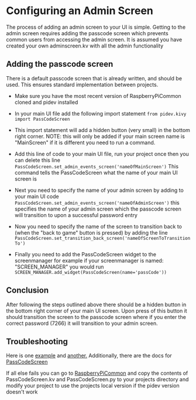 # Configuring an Admin Screen

The process of adding an admin screen to your UI is simple.
Getting to the admin screen requires adding the passcode screen which prevents common users from accessing the admin screen.
It is assumed you have created your own adminscreen.kv with all the admin functionality


## Adding the passcode screen
There is a default passcode screen that is already written, and should be used. This ensures standard implementation between projects.
* Make sure you have the most recent version of RaspberryPiCommon cloned and pidev installed
* In your main UI file add the following import statement ```from pidev.kivy import PassCodeScreen```

* This import statement will add a hidden button (very small) in the bottom right corner. NOTE: this will only be added if your main
screen name is "MainScreen" if it is different you need to run a command.

 * Add this line of code to your main UI file, run your project once then you can delete this line ```PassCodeScreen.set_admin_events_screen('nameOfMainScreen')```
 This command tells the PassCodeScreen what the name of your main UI screen is
  
 * Next you need to specify the name of your admin screen by adding to your main UI code ```PassCodeScreen.set_admin_events_screen('nameOfAdminScreen')```
 this specifies the name of your admin screen which the passcode screen will transition to upon a successful password entry
 
 * Now you need to specify the name of the screen to transition back to (when the "back to game" button is pressed) by adding the line ```PassCodeScreen.set_transition_back_screen('nameOfScreenToTransitionTo')```
 
 * Finally you need to add the PassCodeScreen widget to the screenmanager for example if your screenmanager is named: "SCREEN_MANAGER" you would run 
 ```SCREEN_MANAGER.add_widget(PassCodeScreen(name='passCode'))```
 
 
 ## Conclusion
 After following the steps outlined above there should be a hidden button in the bottom right corner of your main UI screen. Upon press of this button
 it should transition the screen to the passcode screen where if you enter the correct password (7266) it will transition to your admin screen.
 
 ## Troubleshooting
 Here is one [example](https://github.com/dpengineering/RaspberryPiCommon/blob/master/PiKivyProjects/NewProject/main.py) and [another.](https://github.com/dpengineering/SandTablePi2.0/blob/master/sandtable/ui/GUI.py)
 Additionally, there are the docs for [PassCodeScreen](https://dpengineering.github.io/RaspberryPiCommon/classpidev_1_1kivy_1_1_pass_code_screen_1_1_pass_code_screen.html)
 
 If all else fails you can go to [RaspberryPiCommon](https://github.com/dpengineering/RaspberryPiCommon/tree/master/pidev/kivy) and copy the contents of PassCodeScreen.kv and PassCodeScreen.py to
 your projects directory and modify your project to use the projects local version if the pidev version doesn't work 